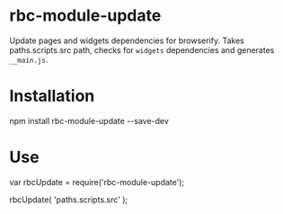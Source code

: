 # rbc-module-update
Update pages and widgets dependencies for browserify.
Takes paths.scripts.src path, checks for `widgets` dependencies and generates `__main.js`.

# Installation
npm install rbc-module-update --save-dev

# Use
var rbcUpdate = require('rbc-module-update');

rbcUpdate( 'paths.scripts.src' );
